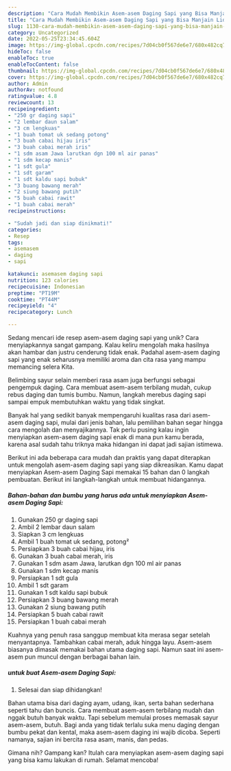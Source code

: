 ```yaml
---
description: "Cara Mudah Membikin Asem-asem Daging Sapi yang Bisa Manjain Lidah"
title: "Cara Mudah Membikin Asem-asem Daging Sapi yang Bisa Manjain Lidah"
slug: 1130-cara-mudah-membikin-asem-asem-daging-sapi-yang-bisa-manjain-lidah
category: Uncategorized
date: 2022-05-25T23:34:45.604Z
image: https://img-global.cpcdn.com/recipes/7d04cb0f567de6e7/680x482cq70/asem-asem-daging-sapi-foto-resep-utama.jpg
hideToc: false
enableToc: true
enableTocContent: false
thumbnail: https://img-global.cpcdn.com/recipes/7d04cb0f567de6e7/680x482cq70/asem-asem-daging-sapi-foto-resep-utama.jpg
cover: https://img-global.cpcdn.com/recipes/7d04cb0f567de6e7/680x482cq70/asem-asem-daging-sapi-foto-resep-utama.jpg
author: Admin
authorAv: notfound
ratingvalue: 4.8
reviewcount: 13
recipeingredient:
- "250 gr daging sapi"
- "2 lembar daun salam"
- "3 cm lengkuas"
- "1 buah tomat uk sedang potong"
- "3 buah cabai hijau iris"
- "3 buah cabai merah iris"
- "1 sdm asam Jawa larutkan dgn 100 ml air panas"
- "1 sdm kecap manis"
- "1 sdt gula"
- "1 sdt garam"
- "1 sdt kaldu sapi bubuk"
- "3 buang bawang merah"
- "2 siung bawang putih"
- "5 buah cabai rawit"
- "1 buah cabai merah"
recipeinstructions:

- "Sudah jadi dan siap dinikmati!"
categories:
- Resep
tags:
- asemasem
- daging
- sapi

katakunci: asemasem daging sapi 
nutrition: 123 calories
recipecuisine: Indonesian
preptime: "PT19M"
cooktime: "PT44M"
recipeyield: "4"
recipecategory: Lunch

---
```





Sedang mencari ide resep asem-asem daging sapi yang unik? Cara menyiapkannya sangat gampang. Kalau keliru mengolah maka hasilnya akan hambar dan justru cenderung tidak enak. Padahal asem-asem daging sapi yang enak seharusnya memiliki aroma dan cita rasa yang mampu memancing selera Kita.





Belimbing sayur selain memberi rasa asam juga berfungsi sebagai pengempuk daging. Cara membuat asem-asem terbilang mudah, cukup rebus daging dan tumis bumbu. Namun, langkah merebus daging sapi sampai empuk membutuhkan waktu yang tidak singkat.

Banyak hal yang sedikit banyak mempengaruhi kualitas rasa dari asem-asem daging sapi, mulai dari jenis bahan, lalu pemilihan bahan segar hingga cara mengolah dan menyajikannya. Tak perlu pusing kalau ingin menyiapkan asem-asem daging sapi enak di mana pun kamu berada, karena asal sudah tahu triknya maka hidangan ini dapat jadi sajian istimewa.






Berikut ini ada beberapa cara mudah dan praktis yang dapat diterapkan untuk mengolah asem-asem daging sapi yang siap dikreasikan. Kamu dapat menyiapkan Asem-asem Daging Sapi memakai 15 bahan dan 0 langkah pembuatan. Berikut ini langkah-langkah untuk membuat hidangannya.

<!--inarticleads1-->

##### Bahan-bahan dan bumbu yang harus ada untuk menyiapkan Asem-asem Daging Sapi:

1. Gunakan 250 gr daging sapi
1. Ambil 2 lembar daun salam
1. Siapkan 3 cm lengkuas
1. Ambil 1 buah tomat uk sedang, potong²
1. Persiapkan 3 buah cabai hijau, iris
1. Gunakan 3 buah cabai merah, iris
1. Gunakan 1 sdm asam Jawa, larutkan dgn 100 ml air panas
1. Gunakan 1 sdm kecap manis
1. Persiapkan 1 sdt gula
1. Ambil 1 sdt garam
1. Gunakan 1 sdt kaldu sapi bubuk
1. Persiapkan 3 buang bawang merah
1. Gunakan 2 siung bawang putih
1. Persiapkan 5 buah cabai rawit
1. Persiapkan 1 buah cabai merah


Kuahnya yang penuh rasa sanggup membuat kita merasa segar setelah menyantapnya. Tambahkan cabai merah, aduk hingga layu. Asem-asem biasanya dimasak memakai bahan utama daging sapi. Namun saat ini asem-asem pun muncul dengan berbagai bahan lain. 

<!--inarticleads2-->

#####  untuk buat Asem-asem Daging Sapi:


1. Selesai dan siap dihidangkan!

Bahan utama bisa dari daging ayam, udang, ikan, serta bahan sederhana seperti tahu dan buncis. Cara membuat asem-asem terbilang mudah dan nggak butuh banyak waktu. Tapi sebelum memulai proses memasak sayur asem-asem, butuh. Bagi anda yang tidak terlalu suka menu daging dengan bumbu pekat dan kental, maka asem-asem daging ini wajib dicoba. Seperti namanya, sajian ini bercita rasa asam, manis, dan pedas. 

Gimana nih? Gampang kan? Itulah cara menyiapkan asem-asem daging sapi yang bisa kamu lakukan di rumah. Selamat mencoba!
